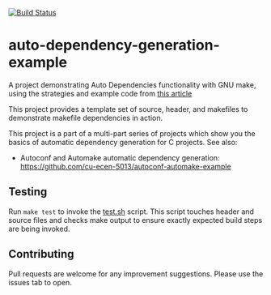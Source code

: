 [![Build Status](https://travis-ci.com/cu-ecen-5013/auto-dependency-generation-example.svg?branch=master)](https://travis-ci.com/cu-ecen-5013/auto-dependency-generation-example)

# auto-dependency-generation-example
A project demonstrating Auto Dependencies functionality with GNU make, using the strategies and example code from [this article](http://make.mad-scientist.net/papers/advanced-auto-dependency-generation/)

This project provides a template set of source, header, and makefiles to demonstrate makefile dependencies in action.

This project is a part of a multi-part series of projects which show you the basics of automatic dependency generation for C projects.  See  also:
 * Autoconf and Automake automatic dependency generation: https://github.com/cu-ecen-5013/autoconf-automake-example

## Testing
Run `make test` to invoke the [test.sh](test.sh) script.  This script touches header and source files and checks make output to ensure exactly expected build steps are being invoked.

## Contributing
Pull requests are welcome for any improvement suggestions.  Please use the issues tab to open.
